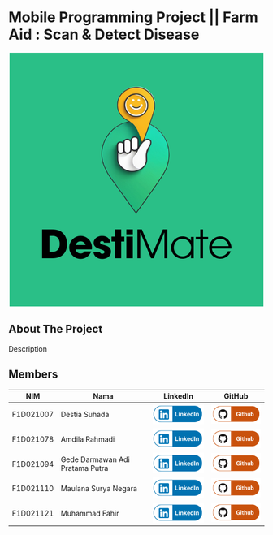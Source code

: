 #  Mobile Programming Project || Farm Aid : Scan & Detect Disease

<p align="center">
    <img src="https://github.com/mausneg/CH2-PS452-Capstone/blob/main/Profile/DestiMate.png" alt="DestiMate"><br>
</p>

## About The Project

<p>
Description
</p>

## Members

| NIM       | Nama                            | LinkedIn                                                                 | GitHub                                                                 |
| --------- | ------------------------------- | ------------------------------------------------------------------------ | ---------------------------------------------------------------------- |
| F1D021007 | Destia Suhada                   | [![](https://github.com/mausneg/FASDD/blob/main/Profile/LinkedIn.png)]() | [![](https://github.com/mausneg/FASDD/blob/main/Profile/github.png)]() |
| F1D021078 | Amdila Rahmadi                  | [![](https://github.com/mausneg/FASDD/blob/main/Profile/LinkedIn.png)]() | [![](https://github.com/mausneg/FASDD/blob/main/Profile/github.png)]() |
| F1D021094 | Gede Darmawan Adi Pratama Putra | [![](https://github.com/mausneg/FASDD/blob/main/Profile/LinkedIn.png)]() | [![](https://github.com/mausneg/FASDD/blob/main/Profile/github.png)]() |
| F1D021110 | Maulana Surya Negara            | [![](https://github.com/mausneg/FASDD/blob/main/Profile/LinkedIn.png)]() | [![](https://github.com/mausneg/FASDD/blob/main/Profile/github.png)]() |
| F1D021121 | Muhammad Fahir                  | [![](https://github.com/mausneg/FASDD/blob/main/Profile/LinkedIn.png)]() | [![](https://github.com/mausneg/FASDD/blob/main/Profile/github.png)]() |
